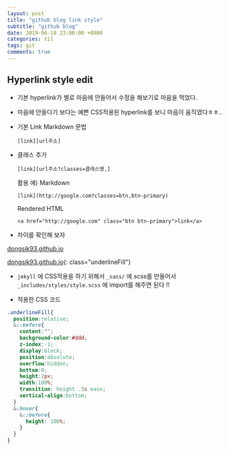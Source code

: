 ```yaml
---
layout: post
title: "github blog link style"
subtitle: "github blog"
date: 2019-06-18 23:00:00 +0900
categories: til
tags: git
comments: true
---
```



## Hyperlink style edit



- 기본 hyperlink가  별로 마음에 안들어서 수정을 해보기로 마음을 먹었다.
- 마음에 안들다기 보다는 예쁜 CSS적용된 hyperlink를 보니 마음이 움직였다ㅎㅎ..



- 기본 Link Markdown 문법

  ```
  [link][url주소]
  ```

- 클래스 추가

  ```
  [link][url주소?classes=클래스명,]
  ```

  활용 예) Markdown

  ```
  [link](http://google.com?classes=btn,btn-primary)
  ```

  Rendered HTML

  ```
  <a href="http://google.com" class="btn btn-primary">link</a>
  ```

  

- 차이를 확인해 보자

[dongsik93.github.io](https://dongsik93.github.io)

[dongsik93.github.io](https://dongsik93.github.io){: class="underlineFill"}



- `jekyll` 에 CSS적용을 하기 위해서 `_sass/` 에 scss를 만들어서 `_includes/styles/style.scss` 에 import를 해주면 된다 !!  

- 적용한 CSS 코드

```css
.underlineFill{
  position:relative;
  &::before{
    content:"";
    background-color:#ddd;
    z-index:-1;
    display:block;
    position:absolute;
    overflow:hidden;
    bottom:0;
    height:2px;
    width:100%;
    transition: height .3s ease;
    vertical-align:bottom;
  }
  &:hover{
    &::before{
      height: 100%;
    }
  }
}
```